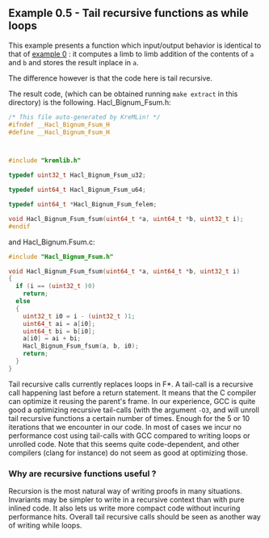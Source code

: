 ## Example 0.5 - Tail recursive functions as while loops

This example presents a function which input/output behavior is identical to that of [example 0](https://github.com/mitls/hacl-star/tree/master/doc/tutorial/0) : it computes a limb to limb addition of the contents of `a` and `b` and stores the result inplace in `a`.

The difference however is that the code here is tail recursive.

The result code, (which can be obtained running `make extract` in this directory) is the following.
Hacl_Bignum_Fsum.h:
```c
/* This file auto-generated by KreMLin! */
#ifndef __Hacl_Bignum_Fsum_H
#define __Hacl_Bignum_Fsum_H



#include "kremlib.h"

typedef uint32_t Hacl_Bignum_Fsum_u32;

typedef uint64_t Hacl_Bignum_Fsum_u64;

typedef uint64_t *Hacl_Bignum_Fsum_felem;

void Hacl_Bignum_Fsum_fsum(uint64_t *a, uint64_t *b, uint32_t i);
#endif
```
and Hacl_Bignum.Fsum.c:
```c
#include "Hacl_Bignum_Fsum.h"

void Hacl_Bignum_Fsum_fsum(uint64_t *a, uint64_t *b, uint32_t i)
{
  if (i == (uint32_t )0)
    return;
  else
  {
    uint32_t i0 = i - (uint32_t )1;
    uint64_t ai = a[i0];
    uint64_t bi = b[i0];
    a[i0] = ai + bi;
    Hacl_Bignum_Fsum_fsum(a, b, i0);
    return;
  }
}
```

Tail recursive calls currently replaces loops in F*. A tail-call is a recursive call happening last before a return statement. It means that the C compiler can optimize it reusing the parent's frame.
In our experience, GCC is quite good a optimizing recursive tail-calls (with the argument `-O3`, and will unroll tail recursive functions a certain number of times. Enough for the 5 or 10 iterations that we encounter in our code.
In most of cases we incur no performance cost using tail-calls with GCC compared to writing loops or unrolled code.
Note that this seems quite code-dependent, and other compilers (clang for instance) do not seem as good at optimizing those.

### Why are recursive functions useful ?

Recursion is the most natural way of writing proofs in many situations. Invariants may be simpler to write in a recursive context than with pure inlined code.
It also lets us write more compact code without incuring performance hits.
Overall tail recursive calls should be seen as another way of writing while loops.
